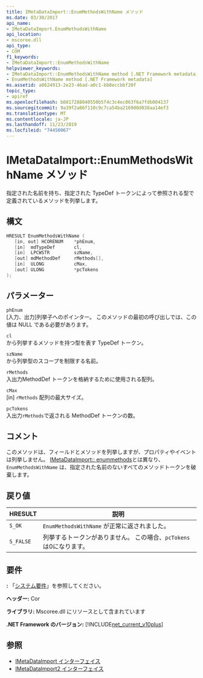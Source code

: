 ```yaml
---
title: IMetaDataImport::EnumMethodsWithName メソッド
ms.date: 03/30/2017
api_name:
- IMetaDataImport.EnumMethodsWithName
api_location:
- mscoree.dll
api_type:
- COM
f1_keywords:
- IMetaDataImport::EnumMethodsWithName
helpviewer_keywords:
- IMetaDataImport::EnumMethodsWithName method [.NET Framework metadata]
- EnumMethodsWithName method [.NET Framework metadata]
ms.assetid: a8624913-2e23-46ad-a0c1-bb8eccbbf20f
topic_type:
- apiref
ms.openlocfilehash: b0817288040550b5f4c3c4ec063f6a7fdb004137
ms.sourcegitcommit: 9a39f2a06f110c9c7ca54ba216900d038aa14ef3
ms.translationtype: MT
ms.contentlocale: ja-JP
ms.lasthandoff: 11/23/2019
ms.locfileid: "74450067"
---
```

# <a name="imetadataimportenummethodswithname-method"></a>IMetaDataImport::EnumMethodsWithName メソッド
指定された名前を持ち、指定された TypeDef トークンによって参照される型で定義されているメソッドを列挙します。  
  
## <a name="syntax"></a>構文  
  
```cpp  
HRESULT EnumMethodsWithName (  
   [in, out] HCORENUM    *phEnum,  
   [in]  mdTypeDef       cl,  
   [in]  LPCWSTR         szName,  
   [out] mdMethodDef     rMethods[],  
   [in]  ULONG           cMax,  
   [out] ULONG           *pcTokens  
);  
```  
  
## <a name="parameters"></a>パラメーター  
 `phEnum`  
 [入力、出力]列挙子へのポインター。 このメソッドの最初の呼び出しでは、この値は NULL である必要があります。  
  
 `cl`  
 から列挙するメソッドを持つ型を表す TypeDef トークン。  
  
 `szName`  
 から列挙型のスコープを制限する名前。  
  
 `rMethods`  
 入出力MethodDef トークンを格納するために使用される配列。  
  
 `cMax`  
 [in] `rMethods` 配列の最大サイズ。  
  
 `pcTokens`  
 入出力`rMethods`で返される MethodDef トークンの数。  
  
## <a name="remarks"></a>コメント  
 このメソッドは、フィールドとメソッドを列挙しますが、プロパティやイベントは列挙しません。 [IMetaDataImport:: enummethods](../../../../docs/framework/unmanaged-api/metadata/imetadataimport-enummethods-method.md)とは異なり、`EnumMethodsWithName` は、指定された名前のないすべてのメソッドトークンを破棄します。  
  
## <a name="return-value"></a>戻り値  
  
|HRESULT|説明|  
|-------------|-----------------|  
|`S_OK`|`EnumMethodsWithName` が正常に返されました。|  
|`S_FALSE`|列挙するトークンがありません。 この場合、`pcTokens` は0になります。|  
  
## <a name="requirements"></a>要件  
 **:** 「[システム要件](../../../../docs/framework/get-started/system-requirements.md)」を参照してください。  
  
 **ヘッダー:** Cor  
  
 **ライブラリ:** Mscoree.dll にリソースとして含まれています  
  
 **.NET Framework のバージョン:** [!INCLUDE[net_current_v10plus](../../../../includes/net-current-v10plus-md.md)]  
  
## <a name="see-also"></a>参照

- [IMetaDataImport インターフェイス](../../../../docs/framework/unmanaged-api/metadata/imetadataimport-interface.md)
- [IMetaDataImport2 インターフェイス](../../../../docs/framework/unmanaged-api/metadata/imetadataimport2-interface.md)
